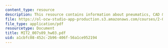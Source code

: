 ```yaml
---
content_type: resource
description: This resource contains information about pneumatics, CAD & gears.
file: https://ol-ocw-studio-app-production.s3.amazonaws.com/courses/2-007-design-and-manufacturing-i-spring-2009/a1cbfc08452c2b96406f56a1ce952194_MIT2_007s09_hw03.pdf
file_type: application/pdf
resourcetype: Document
title: MIT2_007s09_hw03.pdf
uid: a1cbfc08-452c-2b96-406f-56a1ce952194
---
```

